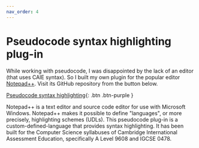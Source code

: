 ```yaml
---
nav_order: 4
---
```


# Pseudocode syntax highlighting plug-in
While working with pseudocode, I was disappointed by the lack of an editor (that uses CAIE syntax). So I built my own plugin for the popular editor [Notepad++](https://notepad-plus-plus.org/). Visit its GitHub repository from the button below.

[Pseudocode syntax highlighting](https://github.com/eccentricOrange/NPP-CAIE-Pseudocode-Highlighting-plugin){: .btn .btn-purple }

Notepad++ is a text editor and source code editor for use with Microsoft Windows. Notepad++ makes it possible to define "languages", or more precisely, highlighting schemes (UDLs). This pseudocode plug-in is a custom-defined-language that provides syntax highlighting. It has been built for the Computer Science syllabuses of Cambridge International Assessment Education, specifically A Level 9608 and IGCSE 0478.